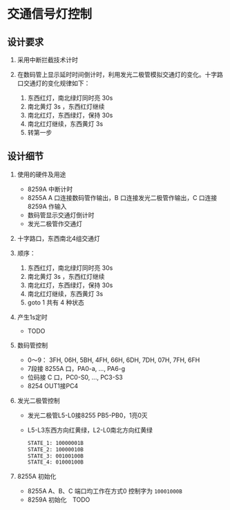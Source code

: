 # 交通信号灯控制

## 设计要求

1. 采用中断拦截技术计时
2. 在数码管上显示延时时间倒计时，利用发光二极管模拟交通灯的变化。十字路口交通灯的变化规律如下：

    1. 东西红灯，南北绿灯同时亮 30s
    2. 南北黄灯 3s ，东西红灯继续
    3. 南北红灯，东西绿灯，保持 30s
    4. 南北红灯继续，东西黄灯 3s
    5. 转第一步

## 设计细节

1. 使用的硬件及用途
    - 8259A 中断计时
    - 8255A A 口连接数码管作输出，B 口连接发光二极管作输出，C 口连接 8259A 作输入
    - 数码管显示交通灯倒计时
    - 发光二极管作交通灯

2. 十字路口，东西南北4组交通灯

3. 顺序：

    1. 东西红灯，南北绿灯同时亮 30s
    2. 南北黄灯 3s ，东西红灯继续
    3. 南北红灯，东西绿灯，保持 30s
    4. 南北红灯继续，东西黄灯 3s
    5. goto 1
    共有 4 种状态

4. 产生1s定时
    - TODO

5. 数码管控制
    - 0～9： 3FH, 06H, 5BH, 4FH, 66H, 6DH, 7DH, 07H, 7FH, 6FH
    - 7段接 8255A 口，PA0-a, ..., PA6-g
    - 位码接 C 口，PC0-S0, ..., PC3-S3
    - 8254 OUT1接PC4

6. 发光二极管控制
    - 发光二极管L5-L0接8255 PB5-PB0，1亮0灭
    - L5-L3东西方向红黄绿，L2-L0南北方向红黄绿

        ```txt
        STATE_1: 10000001B
        STATE_2: 10000010B
        STATE_3: 00100100B
        STATE_4: 01000100B
        ```

7. 8255A 初始化
    - 8255A A、B、C 端口均工作在方式0 控制字为 `10001000B`
    - 8259A 初始化　TODO
